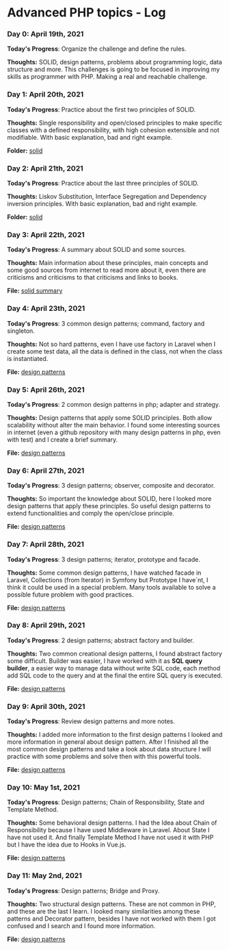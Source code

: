 # Advanced PHP topics - Log

### Day 0: April 19th, 2021

**Today's Progress**: Organize the challenge and define the rules.

**Thoughts:** SOLID, design patterns, problems about programming logic, data structure and more. This challenges is going to be focused in improving my skills as programmer with PHP. Making a real and reachable challenge.

### Day 1: April 20th, 2021

**Today's Progress**: Practice about the first two principles of SOLID.

**Thoughts:** Single responsibility and open/closed principles to make specific classes with a defined responsibility, with high cohesion extensible and not modifiable. With basic explanation, bad and right example.

**Folder:** [solid](solid)

### Day 2: April 21th, 2021

**Today's Progress**: Practice about the last three principles of SOLID.

**Thoughts:** Liskov Substitution, Interface Segregation and Dependency inversion principles. With basic explanation, bad and right example.

**Folder:** [solid](solid)

### Day 3: April 22th, 2021

**Today's Progress**: A summary about SOLID and some sources.

**Thoughts:** Main information about these principles, main concepts and some good sources from internet to read more about it, even there are criticisms and criticisms to that criticisms and links to books.

**File:** [solid summary](solid/0-solid-summary.md)

### Day 4: April 23th, 2021

**Today's Progress**: 3 common design patterns; command, factory and singleton.

**Thoughts:** Not so hard patterns, even I have use factory in Laravel when I create some test data, all the data is defined in the class, not when the class is instantiated.

**File:** [design patterns](design-patterns/creational)

### Day 5: April 26th, 2021

**Today's Progress**: 2 common design patterns in php; adapter and strategy.

**Thoughts:** Design patterns that apply some SOLID principles. Both allow scalability without alter the main behavior. I found some interesting sources in internet (even a github repository with many design patterns in php, even with test) and I create a brief summary.

**File:** [design patterns](design-patterns/design-patterns.md)

### Day 6: April 27th, 2021

**Today's Progress**: 3 design patterns; observer, composite and decorator.

**Thoughts:** So important the knowledge about SOLID, here I looked more design patterns that apply these principles. So useful design patterns to extend functionalities and comply the open/close principle.

**File:** [design patterns](design-patterns/design-patterns.md)

### Day 7: April 28th, 2021

**Today's Progress**: 3 design patterns; iterator, prototype and facade.

**Thoughts:** Some common design patterns, I have watched facade in Laravel, Collections (from Iterator) in Symfony but Prototype I have´nt, I think it could be used in a special problem. Many tools available to solve a possible future problem with good practices.

**File:** [design patterns](design-patterns/design-patterns.md)

### Day 8: April 29th, 2021

**Today's Progress**: 2 design patterns; abstract factory and builder.

**Thoughts:** Two common creational design patterns, I found abstract factory some difficult. Builder was easier, I have worked with it as **SQL query builder**, a easier way to manage data without write SQL code, each method add SQL code to the query and at the final the entire SQL query is executed.

**File:** [design patterns](design-patterns/design-patterns.md)

### Day 9: April 30th, 2021

**Today's Progress**: Review design patterns and more notes.

**Thoughts:** I added more information to the first design patterns I looked and more information in general about design pattern. After I finished all the most common design patterns and take a look about data structure I will practice with some problems and solve then with this powerful tools.

**File:** [design patterns](design-patterns/)

### Day 10: May 1st, 2021

**Today's Progress**: Design patterns; Chain of Responsibility, State and Template Method.

**Thoughts:** Some behavioral design patterns. I had the Idea about Chain of Responsibility because I have used Middleware in Laravel. About State I have not used it. And finally Template Method I have not used it with PHP but I have the idea due to Hooks in Vue.js.

**File:** [design patterns](design-patterns/)

### Day 11: May 2nd, 2021

**Today's Progress**: Design patterns; Bridge and Proxy.

**Thoughts:** Two structural design patterns. These are not common in PHP, and these are the last I learn. I looked many similarities among these patterns and Decorator pattern, besides I have not worked with them I got confused and I search and I found more information.

**File:** [design patterns](design-patterns/)
